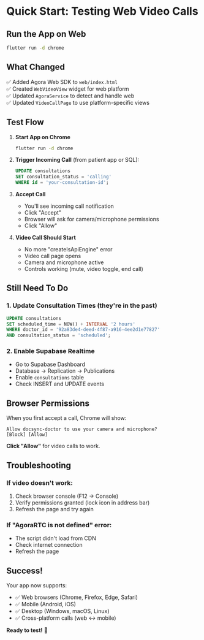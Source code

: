 # Quick Start: Testing Web Video Calls

## Run the App on Web

```bash
flutter run -d chrome
```

## What Changed

✅ Added Agora Web SDK to `web/index.html`  
✅ Created `WebVideoView` widget for web platform  
✅ Updated `AgoraService` to detect and handle web  
✅ Updated `VideoCallPage` to use platform-specific views

## Test Flow

1. **Start App on Chrome**

   ```bash
   flutter run -d chrome
   ```

2. **Trigger Incoming Call** (from patient app or SQL):

   ```sql
   UPDATE consultations
   SET consultation_status = 'calling'
   WHERE id = 'your-consultation-id';
   ```

3. **Accept Call**

   - You'll see incoming call notification
   - Click "Accept"
   - Browser will ask for camera/microphone permissions
   - Click "Allow"

4. **Video Call Should Start**
   - No more "createIsApiEngine" error
   - Video call page opens
   - Camera and microphone active
   - Controls working (mute, video toggle, end call)

## Still Need To Do

### 1. Update Consultation Times (they're in the past)

```sql
UPDATE consultations
SET scheduled_time = NOW() + INTERVAL '2 hours'
WHERE doctor_id = '92a83de4-deed-4f87-a916-4ee2d1e77827'
AND consultation_status = 'scheduled';
```

### 2. Enable Supabase Realtime

- Go to Supabase Dashboard
- Database → Replication → Publications
- Enable `consultations` table
- Check INSERT and UPDATE events

## Browser Permissions

When you first accept a call, Chrome will show:

```
Allow docsync-doctor to use your camera and microphone?
[Block] [Allow]
```

**Click "Allow"** for video calls to work.

## Troubleshooting

### If video doesn't work:

1. Check browser console (F12 → Console)
2. Verify permissions granted (lock icon in address bar)
3. Refresh the page and try again

### If "AgoraRTC is not defined" error:

- The script didn't load from CDN
- Check internet connection
- Refresh the page

## Success!

Your app now supports:

- ✅ Web browsers (Chrome, Firefox, Edge, Safari)
- ✅ Mobile (Android, iOS)
- ✅ Desktop (Windows, macOS, Linux)
- ✅ Cross-platform calls (web ↔ mobile)

**Ready to test!** 🚀
